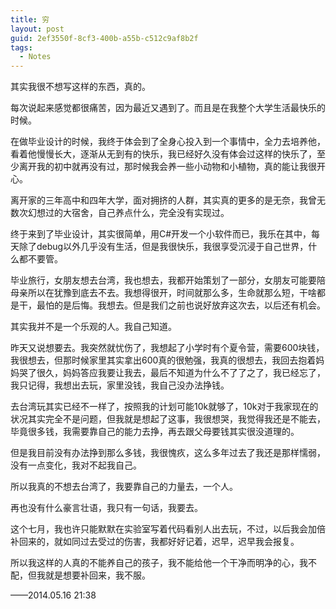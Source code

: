 ```yaml
---
title: 穷
layout: post
guid: 2ef3550f-8cf3-400b-a55b-c512c9af8b2f
tags:
  - Notes
---
```


<!--
[![bridge to wonderland]({{ site.baseurl }}/media/files/2014/09/05/bridge-to-wonderland.jpg)](http://500px.com/photo/82158657)

[Lucian](http://lucianmarin.com/ "Lucian")
-->

其实我很不想写这样的东西，真的。

每次说起来感觉都很痛苦，因为最近又遇到了。而且是在我整个大学生活最快乐的时候。

在做毕业设计的时候，我终于体会到了全身心投入到一个事情中，全力去培养他，看着他慢慢长大，逐渐从无到有的快乐，我已经好久没有体会过这样的快乐了，至少离开我的初中就再没有过，那时候我会养一些小动物和小植物，真的能让我很开心。

离开家的三年高中和四年大学，面对拥挤的人群，其实真的更多的是无奈，我曾无数次幻想过的大宿舍，自己养点什么，完全没有实现过。

终于来到了毕业设计，其实很简单，用C#开发一个小软件而已，我乐在其中，每天除了debug以外几乎没有生活，但是我很快乐，我很享受沉浸于自己世界，什么都不要管。

毕业旅行，女朋友想去台湾，我也想去，我都开始策划了一部分，女朋友可能要陪母亲所以在犹豫到底去不去。我想得很开，时间就那么多，生命就那么短，干啥都是干，最怕的是后悔。我想去。但是我们之前也说好放弃这次去，以后还有机会。

其实我并不是一个乐观的人。我自己知道。

昨天又说想要去。我突然就忧伤了，我想起了小学时有个夏令营，需要600块钱，我很想去，但那时候家里其实拿出600真的很勉强，我真的很想去，我回去抱着妈妈哭了很久，妈妈答应我要让我去，最后不知道为什么不了了之了，我已经忘了，我只记得，我想出去玩，家里没钱，我自己没办法挣钱。

去台湾玩其实已经不一样了，按照我的计划可能10k就够了，10k对于我家现在的状况其实完全不是问题，但我就是想起了这事，我很想哭，我觉得我还是不能去，毕竟很多钱，我需要靠自己的能力去挣，再去跟父母要钱其实很没道理的。

但是我目前没有办法挣到那么多钱，我很愧疚，这么多年过去了我还是那样懦弱，没有一点变化，我对不起我自己。

所以我真的不想去台湾了，我要靠自己的力量去，一个人。

再也没有什么豪言壮语，我只有一句话，我要去。

这个七月，我也许只能默默在实验室写着代码看别人出去玩，不过，以后我会加倍补回来的，就如同过去受过的伤害，我都好好记着，迟早，迟早我会报复。

所以我这样的人真的不能养自己的孩子，我不能给他一个干净而明净的心，我不配，但我就是想要补回来，我不服。

——2014.05.16 21:38